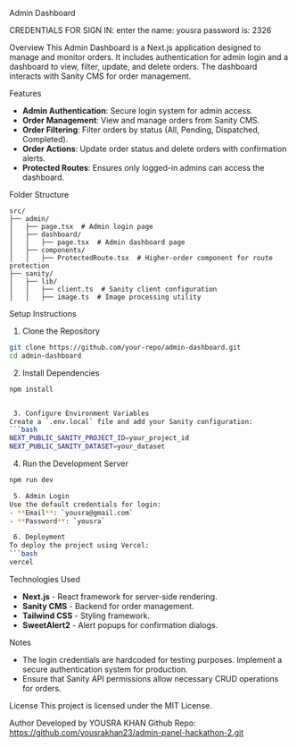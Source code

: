  Admin Dashboard

 CREDENTIALS FOR SIGN IN:
 enter the name: yousra
 password is: 2326
 

Overview
This Admin Dashboard is a Next.js application designed to manage and monitor orders. It includes authentication for admin login and a dashboard to view, filter, update, and delete orders. The dashboard interacts with Sanity CMS for order management.

 Features
- **Admin Authentication**: Secure login system for admin access.
- **Order Management**: View and manage orders from Sanity CMS.
- **Order Filtering**: Filter orders by status (All, Pending, Dispatched, Completed).
- **Order Actions**: Update order status and delete orders with confirmation alerts.
- **Protected Routes**: Ensures only logged-in admins can access the dashboard.

 Folder Structure
```
src/
├── admin/
│   ├── page.tsx  # Admin login page
│   ├── dashboard/
│   │   ├── page.tsx  # Admin dashboard page
│   ├── components/
│   │   ├── ProtectedRoute.tsx  # Higher-order component for route protection
├── sanity/
│   ├── lib/
│   │   ├── client.ts  # Sanity client configuration
│   │   ├── image.ts  # Image processing utility
```

 Setup Instructions

 1. Clone the Repository
```bash
git clone https://github.com/your-repo/admin-dashboard.git
cd admin-dashboard
```

 2. Install Dependencies
```bash
npm install


 3. Configure Environment Variables
Create a `.env.local` file and add your Sanity configuration:
```bash
NEXT_PUBLIC_SANITY_PROJECT_ID=your_project_id
NEXT_PUBLIC_SANITY_DATASET=your_dataset
```

 4. Run the Development Server
```bash
npm run dev

 5. Admin Login
Use the default credentials for login:
- **Email**: `yousra@gmail.com`
- **Password**: `yousra`

 6. Deployment
To deploy the project using Vercel:
```bash
vercel
```

 Technologies Used
- **Next.js** - React framework for server-side rendering.
- **Sanity CMS** - Backend for order management.
- **Tailwind CSS** - Styling framework.
- **SweetAlert2** - Alert popups for confirmation dialogs.

 Notes
- The login credentials are hardcoded for testing purposes. Implement a secure authentication system for production.
- Ensure that Sanity API permissions allow necessary CRUD operations for orders.

 License
This project is licensed under the MIT License.

Author
Developed by YOUSRA KHAN
Github Repo:
https://github.com/yousrakhan23/admin-panel-hackathon-2.git
